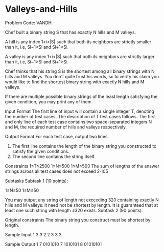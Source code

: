 # Valleys-and-Hills

Problem Code: VANDH

Chef built a binary string S that has exactly N hills and M valleys.

A hill is any index 1<i<|S| such that both its neighbors are strictly smaller than it, i.e, Si−1<Si and Si+1<Si.

A valley is any index 1<i<|S| such that both its neighbors are strictly larger than it, i.e, Si−1>Si and Si+1>Si.

Chef thinks that his string S is the shortest among all binary strings with N hills and M valleys. You don't quite trust his words, so to verify his claim you would like to find the shortest binary string with exactly N hills and M valleys.

If there are multiple possible binary strings of the least length satisfying the given condition, you may print any of them.

Input Format
The first line of input will contain a single integer T, denoting the number of test cases. The description of T test cases follows.
The first and only line of each test case contains two space-separated integers N and M, the required number of hills and valleys respectively.

Output Format
For each test case, output two lines.
  1. The first line contains the length of the binary string you constructed to satisfy the given conditions.
  2. The second line contains the string itself.

Constraints
1≤T≤2500
1≤N≤500
1≤M≤500
The sum of lengths of the answer strings across all test cases does not exceed 2⋅105

Subtasks
Subtask 1 (10 points):

1≤N≤50
1≤M≤50

You may output any string of length not exceeding 320 containing exactly N hills and M valleys: it need not be shortest by length. It is guaranteed that at least one such string with length ≤320 exists.
Subtask 2 (90 points):

Original constraints
The binary string you construct must be shortest by length.

Sample Input 1 
3
3 2
2 3
3 3

Sample Output 1 
7
0101010
7
1010101
8
01010101
